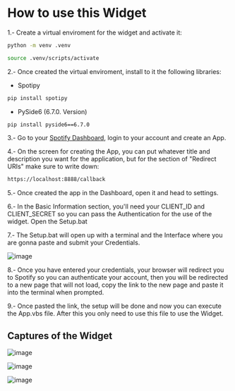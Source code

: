 
# How to use this Widget
1.- Create a virtual enviroment for the widget and activate it:
```sh
python -m venv .venv
```
```sh
source .venv/scripts/activate
```

2.- Once created the virtual enviroment, install to it the following libraries:
* Spotipy
```sh
pip install spotipy
```
* PySide6 (6.7.0. Version)
```sh
pip install pyside6==6.7.0
```

3.- Go to your [Spotify Dashboard](https://developer.spotify.com/dashboard), login to your account and create an App.

4.- On the screen for creating the App, you can put whatever title and description you want for the application, but for the section of "Redirect URIs" make sure to write down:
```sh
https://localhost:8888/callback
```
5.- Once created the app in the Dashboard, open it and head to settings.

6.- In the Basic Information section, you'll need your CLIENT_ID and CLIENT_SECRET so you can pass the Authentication for the use of the widget. Open the Setup.bat

7.- The Setup.bat will open up with a terminal and the Interface where you are gonna paste and submit your Credentials. 

![image](https://github.com/EmilianoAnaya/Spotify-Visualizer/assets/150195114/06467e07-bddc-428d-932b-6caea5a6fc90)


8.- Once you have entered your credentials, your browser will redirect you to Spotify so you can authenticate your account, then you will be redirected to a new page that will not load, copy the link to the new page and paste it into the terminal when prompted.

9.- Once pasted the link, the setup will be done and now you can execute the App.vbs file. After this you only need to use this file to use the Widget.

## Captures of the Widget

![image](https://github.com/EmilianoAnaya/Spotify-Visualizer/assets/150195114/56cc2a58-7796-4a0e-a4ae-771d87dcccf4)

![image](https://github.com/EmilianoAnaya/Spotify-Visualizer/assets/150195114/3bcb4ed9-2698-4449-bbd1-4950ec8cf486)

![image](https://github.com/EmilianoAnaya/Spotify-Visualizer/assets/150195114/e3ba096b-1402-4da7-89f8-34080a6c2b65)
